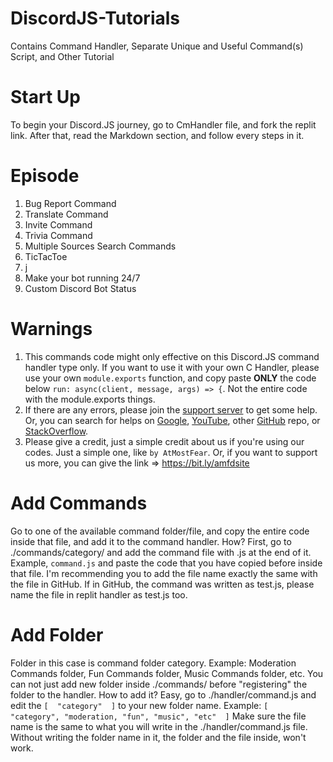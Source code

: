 # DiscordJS-Tutorials
Contains Command Handler, Separate Unique and Useful Command(s) Script, and Other Tutorial

# Start Up
To begin your Discord.JS journey, go to CmHandler file, and fork the replit link. After that, read the Markdown section, and follow every steps in it.

# Episode
1. Bug Report Command
2. Translate Command
3. Invite Command
4. Trivia Command
5. Multiple Sources Search Commands
6. TicTacToe
7. j
8. Make your bot running 24/7
9. Custom Discord Bot Status

# Warnings
1. This commands code might only effective on this Discord.JS command handler type only. If you want to use it with your own C Handler, please use your own `module.exports` function, and copy paste **ONLY** the code below ```run: async(client, message, args) => {```. Not the entire code with the module.exports things.
2. If there are any errors, please join the [support server](https://discord.gg/6XSjbKBbJT) to get some help. Or, you can search for helps on [Google](https://google.com), [YouTube](https://youtube.com), other [GitHub](https://github.com) repo, or [StackOverflow](https://stackoverflow.com/).
3. Please give a credit, just a simple credit about us if you're using our codes. Just a simple one, like `by AtMostFear`. Or, if you want to support us more, you can give the link => https://bit.ly/amfdsite

# Add Commands
Go to one of the available command folder/file, and copy the entire code inside that file, and add it to the command handler. How? First, go to ./commands/category/ and add the command file with .js at the end of it. Example, `command.js` and paste the code that you have copied before inside that file. I'm recommending you to add the file name exactly the same with the file in GitHub. If in GitHub, the command was written as test.js, please name the file in replit handler as test.js too.

# Add Folder
Folder in this case is command folder category. Example: Moderation Commands folder, Fun Commands folder, Music Commands folder, etc. You can not just add new folder inside ./commands/ before "registering" the folder to the handler. How to add it? Easy, go to ./handler/command.js and edit the `[  "category"  ]` to your new folder name. Example: `[  "category", "moderation, "fun", "music", "etc"  ]` Make sure the file name is the same to what you will write in the ./handler/command.js file. Without writing the folder name in it, the folder and the file inside, won't work.
